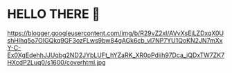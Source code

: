 # HELLO THERE 👋

https://blogger.googleusercontent.com/img/b/R29vZ2xl/AVvXsEjLZDxqX0UshHIhq5o7OIGQkq9GF3ozFLws9bw84gAGk6cb_vl7NP7YU1QoKN2JN7mXxY-C-Ex0XgEdehhJJUqbg2ND2JYbLUFt_hYZaRK_XR0pPdiih97Dca_iQDxTW7ZK7HXcdP2Luq0/s1600/coverhtml.jpg
